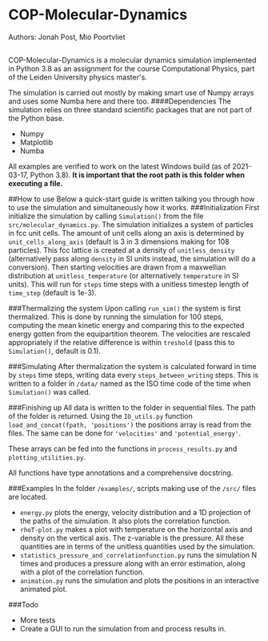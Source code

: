 # COP-Molecular-Dynamics

Authors: Jonah Post, Mio Poortvliet
##
COP-Molecular-Dynamics is a molecular dynamics simulation implemented in Python 3.8 as an assignment for the course 
Computational Physics, part of the Leiden University physics master's.

The simulation is carried out mostly by making smart use of Numpy arrays and uses some Numba here and there too.
####Dependencies
The simulation relies on three standard scientific packages that are not part of the Python base.
- Numpy
- Matplotlib
- Numba

All examples are verified to work on the latest Windows build (as of 2021-03-17, Python 3.8). **It is important that the root path is this folder when executing a file.**

##How to use
Below a quick-start guide is written talking you through how to use the simulation and simultaneously how it works.
###Initialization
First initialize the simulation by calling ```Simulation()``` from the file ```src/molecular_dynamics.py```. The simulation initializes a system of particles in fcc unit cells. The amount of unit cells along an axis is determined by ```unit_cells_along_axis``` (default is 3 in 3 dimensions making for 108 particles). This fcc lattice is created at a density of ```unitless_density``` (alternatively pass along ```density``` in SI units instead, the simulation will do a conversion). Then starting velocities are drawn from a maxwellian distribution at ```unitless_temperature``` (or alternatively ```temperature``` in SI units). This will run for ```steps``` time steps with a unitless timestep length of ```time_step``` (default is 1e-3).  

###Thermalizing the system
Upon calling ```run_sim()``` the system is first thermalized. This is done by running the simulation for 100 steps, computing the mean kinetic energy and comparing this to the expected energy gotten from the equipartition theorem. The velocities are rescaled appropriately if the relative difference is within ```treshold``` (pass this to ```Simulation()```, default is 0.1).

###Simulating
After thermalization the system is calculated forward in time by ```steps``` time steps, writing data every ```steps_between_writing``` steps. This is written to a folder in ```/data/``` named as the ISO time code of the time when ```Simulation()``` was called.

###Finishing up
All data is written to the folder in sequential files. The path of the folder is returned. Using the ```IO_utils.py``` function ```load_and_concat(fpath, 'positions')``` the positions array is read from the files. The same can be done for ```'velocities'``` and ```'potential_energy'```.

These arrays can be fed into the functions in ```process_results.py``` and ```plotting_utilities.py```.

All functions have type annotations and a comprehensive docstring.

###Examples
In the folder ```/examples/```, scripts making use of the ```/src/``` files are located. 
- ```energy.py``` plots the energy, velocity distribution and a 1D projection of the paths of the simulation. It also plots the correlation function. 
- ```rhoT-plot.py``` makes a plot with temperature on the horizontal axis and density on the vertical axis. The z-variable is the pressure. All these quantities are in terms of the unitless quantities used by the simulation.
- ```statistics_pressure_and_correlationfunction.py``` runs the simulation N times and produces a pressure along with an error estimation, along with a plot of the correlation function.
- ```animation.py``` runs the simulation and plots the positions in an interactive animated plot.

###Todo
- More tests
- Create a GUI to run the simulation from and process results in.